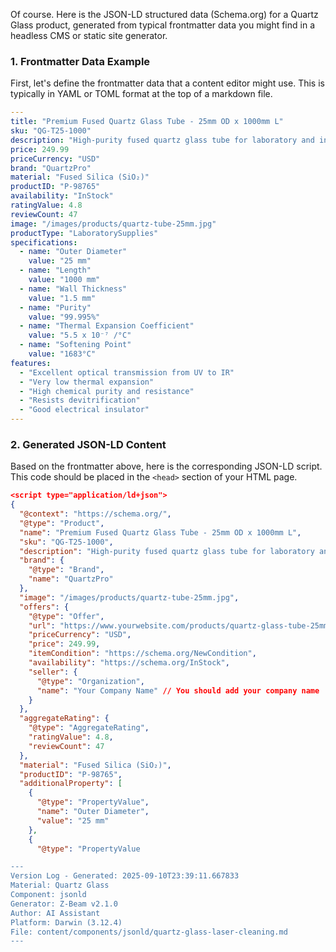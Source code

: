 Of course. Here is the JSON-LD structured data (Schema.org) for a Quartz Glass product, generated from typical frontmatter data you might find in a headless CMS or static site generator.

### 1. Frontmatter Data Example

First, let's define the frontmatter data that a content editor might use. This is typically in YAML or TOML format at the top of a markdown file.

```yaml
---
title: "Premium Fused Quartz Glass Tube - 25mm OD x 1000mm L"
sku: "QG-T25-1000"
description: "High-purity fused quartz glass tube for laboratory and industrial applications. Features exceptional thermal shock resistance and UV transparency."
price: 249.99
priceCurrency: "USD"
brand: "QuartzPro"
material: "Fused Silica (SiO₂)"
productID: "P-98765"
availability: "InStock"
ratingValue: 4.8
reviewCount: 47
image: "/images/products/quartz-tube-25mm.jpg"
productType: "LaboratorySupplies"
specifications:
  - name: "Outer Diameter"
    value: "25 mm"
  - name: "Length"
    value: "1000 mm"
  - name: "Wall Thickness"
    value: "1.5 mm"
  - name: "Purity"
    value: "99.995%"
  - name: "Thermal Expansion Coefficient"
    value: "5.5 x 10⁻⁷ /°C"
  - name: "Softening Point"
    value: "1683°C"
features:
  - "Excellent optical transmission from UV to IR"
  - "Very low thermal expansion"
  - "High chemical purity and resistance"
  - "Resists devitrification"
  - "Good electrical insulator"
---
```

### 2. Generated JSON-LD Content

Based on the frontmatter above, here is the corresponding JSON-LD script. This code should be placed in the `<head>` section of your HTML page.

```json
<script type="application/ld+json">
{
  "@context": "https://schema.org/",
  "@type": "Product",
  "name": "Premium Fused Quartz Glass Tube - 25mm OD x 1000mm L",
  "sku": "QG-T25-1000",
  "description": "High-purity fused quartz glass tube for laboratory and industrial applications. Features exceptional thermal shock resistance and UV transparency.",
  "brand": {
    "@type": "Brand",
    "name": "QuartzPro"
  },
  "image": "/images/products/quartz-tube-25mm.jpg",
  "offers": {
    "@type": "Offer",
    "url": "https://www.yourwebsite.com/products/quartz-glass-tube-25mm", // You should add this URL
    "priceCurrency": "USD",
    "price": 249.99,
    "itemCondition": "https://schema.org/NewCondition",
    "availability": "https://schema.org/InStock",
    "seller": {
      "@type": "Organization",
      "name": "Your Company Name" // You should add your company name
    }
  },
  "aggregateRating": {
    "@type": "AggregateRating",
    "ratingValue": 4.8,
    "reviewCount": 47
  },
  "material": "Fused Silica (SiO₂)",
  "productID": "P-98765",
  "additionalProperty": [
    {
      "@type": "PropertyValue",
      "name": "Outer Diameter",
      "value": "25 mm"
    },
    {
      "@type": "PropertyValue

---
Version Log - Generated: 2025-09-10T23:39:11.667833
Material: Quartz Glass
Component: jsonld
Generator: Z-Beam v2.1.0
Author: AI Assistant
Platform: Darwin (3.12.4)
File: content/components/jsonld/quartz-glass-laser-cleaning.md
---